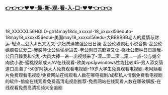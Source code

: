 ### [👉👉👉♥♥-最-新-观-看-入-口-♥♥👈👈👈](http://a.dkdd.shop/mfwz.html)
<br></br>
18_XXXXXL56HGLD-gb14may18dx_xxxxxl-18_xxxxxl56eduto-18may19_xxxxxl56edui-美国may18_xxxxxl56edu-大BBBBBB老人的爱情与财运-轻点灬公大JI巴又大又-少妇洗澡被强公日日澡-乱公伦媳疯狂小说合集-乱公伦媳疯狂试爱二-我装睡让公偷偷滑进去-老公刚日完赶紧又让-强壮公借种日日躁我-公日日躁我和公乱-大肉大捧一进一出视频来了-深灬深灬深灬深灬一点-公与媳全肉欲小说-蜜桃视频成人AV在线观看-欧美vps与windows性能比较45-男人添女荫道口高潮了-50岁阿姨大人免费观看电视剧-19岁大学生免费观看电视剧-老阿姨看片免费观看电视剧/免费网站在线观看人数在哪电视剧/成都私人情侣免费看电视剧的软件-偷偷在线观看免费高清电视剧推荐-免费网站在线观看人数在哪破解版-在线观看免费高清视频大全追剧

